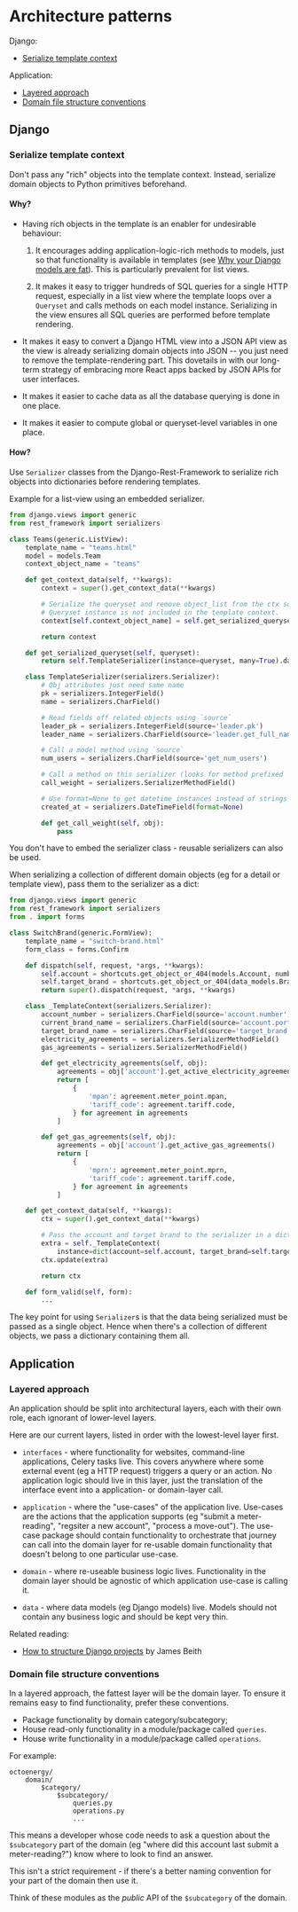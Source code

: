 # Architecture patterns

Django:

- [Serialize template context](#serialize-template-context)

Application:

- [Layered approach](#layered-approach)
- [Domain file structure conventions](#domain-file-structure-conventions)

## Django

### Serialize template context

Don't pass any "rich" objects into the template context. Instead, serialize
domain objects to Python primitives beforehand.

#### Why?

- Having rich objects in the template is an enabler for undesirable behaviour:

  1. It encourages adding application-logic-rich methods to models, just so that
     functionality is available in templates (see [Why your Django models are fat](https://codeinthehole.com/lists/why-your-models-are-fat/)). 
     This is particularly prevalent for list views.

  2. It makes it easy to trigger hundreds of SQL queries for a single HTTP
     request, especially in a list view where the template loops over a
     `Queryset` and calls methods on each model instance. Serializing in the
     view ensures all SQL queries are performed before template rendering.

- It makes it easy to convert a Django HTML view into a JSON API view as the
  view is already serializing domain objects into JSON -- you just need to remove
  the template-rendering part. This dovetails in with our long-term strategy of
  embracing more React apps backed by JSON APIs for user interfaces.

- It makes it easier to cache data as all the database querying is done in one
  place.

- It makes it easier to compute global or queryset-level variables in one place.

#### How? 

Use `Serializer` classes from the Django-Rest-Framework to serialize rich
objects into dictionaries before rendering templates.

Example for a list-view using an embedded serializer.

```python
from django.views import generic
from rest_framework import serializers

class Teams(generic.ListView):
    template_name = "teams.html"
    model = models.Team
    context_object_name = "teams"

    def get_context_data(self, **kwargs):
        context = super().get_context_data(**kwargs)

        # Serialize the queryset and remove object_list from the ctx so the 
        # Queryset instance is not included in the template context.
        context[self.context_object_name] = self.get_serialized_queryset(context.pop('object_list'))

        return context

    def get_serialized_queryset(self, queryset):
        return self.TemplateSerializer(instance=queryset, many=True).data

    class TemplateSerializer(serializers.Serializer):
        # Obj attributes just need same name
        pk = serializers.IntegerField()
        name = serializers.CharField()

        # Read fields off related objects using `source`
        leader_pk = serializers.IntegerField(source='leader.pk')
        leader_name = serializers.CharField(source='leader.get_full_name')

        # Call a model method using `source`
        num_users = serializers.CharField(source='get_num_users')

        # Call a method on this serializer (looks for method prefixed `get_`)
        call_weight = serializers.SerializerMethodField()

        # Use format=None to get datetime instances instead of strings
        created_at = serializers.DateTimeField(format=None)

        def get_call_weight(self, obj):
            pass
```

You don't have to embed the serializer class - reusable serializers can also be
used.

When serializing a collection of different domain objects (eg for a detail or
template view), pass them to the serializer as a dict:

```python
from django.views import generic
from rest_framework import serializers
from . import forms

class SwitchBrand(generic.FormView):
    template_name = "switch-brand.html"
    form_class = forms.Confirm

    def dispatch(self, request, *args, **kwargs):
        self.account = shortcuts.get_object_or_404(models.Account, number=kwargs['account_number'])
        self.target_brand = shortcuts.get_object_or_404(data_models.Brand, code=kwargs['brand_code'])
        return super().dispatch(request, *args, **kwargs)

    class _TemplateContext(serializers.Serializer):
        account_number = serializers.CharField(source='account.number')
        current_brand_name = serializers.CharField(source='account.portfolio.brand.name')
        target_brand_name = serializers.CharField(source='target_brand.name')
        electricity_agreements = serializers.SerializerMethodField()
        gas_agreements = serializers.SerializerMethodField()

        def get_electricity_agreements(self, obj):
            agreements = obj['account'].get_active_electricity_agreements()
            return [
                {
                    'mpan': agreement.meter_point.mpan,
                    'tariff_code': agreement.tariff.code,
                } for agreement in agreements
            ]

        def get_gas_agreements(self, obj):
            agreements = obj['account'].get_active_gas_agreements()
            return [
                {
                    'mprn': agreement.meter_point.mprn,
                    'tariff_code': agreement.tariff.code,
                } for agreement in agreements
            ]

    def get_context_data(self, **kwargs):
        ctx = super().get_context_data(**kwargs)

        # Pass the account and target brand to the serializer in a dict.
        extra = self._TemplateContext(
            instance=dict(account=self.account, target_brand=self.target_brand)).data
        ctx.update(extra)

        return ctx

    def form_valid(self, form):
        ...
```
The key point for using `Serializer`s is that the data being serialized must be
passed as a single object. Hence when there's a collection of different objects,
we pass a dictionary containing them all.


## Application

### Layered approach

An application should be split into architectural layers, each with their own role, 
each ignorant of lower-level layers.  

Here are our current layers, listed in order with the lowest-level layer first.

- `interfaces` - where functionality for websites, command-line applications,
  Celery tasks live. This covers anywhere where some external event (eg a HTTP
  request) triggers a query or an action. No application logic should live in
  this layer, just the translation of the interface event into a application- or
  domain-layer call.

- `application` - where the "use-cases" of the application live. Use-cases are
  the actions that the application supports (eg "submit a meter-reading",
  "regsiter a new account", "process a move-out"). The use-case package should
  contain functionality to orchestrate that journey can call into the domain
  layer for re-usable domain functionality that doesn't belong to one particular
  use-case.

- `domain` - where re-useable business logic lives. Functionality in the domain layer
  should be agnostic of which application use-case is calling it. 

- `data` - where data models (eg Django models) live. Models should not contain
  any business logic and should be kept very thin.

Related reading:

- [How to structure Django projects](https://www.jamesbeith.co.uk/blog/how-to-structure-django-projects/) by James Beith

### Domain file structure conventions

In a layered approach, the fattest layer will be the domain layer. To ensure
it remains easy to find functionality, prefer these conventions.

- Package functionality by domain category/subcategory;
- House read-only functionality in a module/package called `queries`.
- House write functionality in a module/package called `operations`.

For example:

```
octoenergy/
    domain/
        $category/
            $subcategory/
                queries.py
                operations.py
                ...
```

This means a developer whose code needs to ask a question about the
`$subcategory` part of the domain (eg "where did this account last submit a
meter-reading?")  know where to look to find an answer.

This isn't a strict requirement - if there's a better naming convention for your
part of the domain then use it. 

Think of these modules as the _public_ API of the `$subcategory` of the domain.
